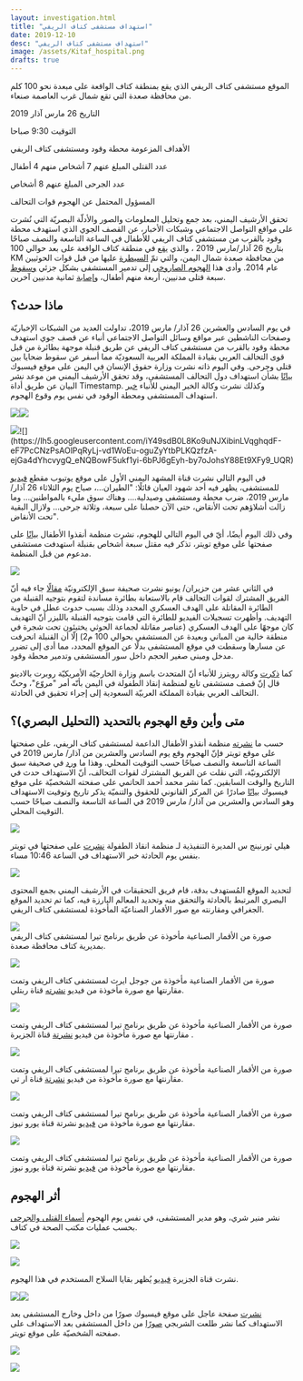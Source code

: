 ```yaml
---
layout: investigation.html
title: "استهداف مستشفى كتاف الريفي"
date: 2019-12-10
desc: "استهداف مستشفى كتاف الريفي"
image: /assets/Kitaf_hospital.png
drafts: true
---
```


الموقع مستشفى كتاف الريفي الذي يقع بمنطقة كتاف الواقعة على مبعدة نحو 100 كلم من محافظة صعدة التي تقع شمال غرب العاصمة صنعاء.

التاريخ 26 مارس آذار 2019

التوقيت 9:30 صباحا

الأهداف المزعومة محطة وقود ومستشفى كتاف الريفي

عدد القتلى المبلغ عنهم 7 أشخاص منهم 4 أطفال

عدد الجرحى المبلغ عنهم 8 أشخاص

المسؤول المحتمل عن الهجوم قوات التحالف


تحقق الأرشيف اليمني، بعد جمع وتحليل المعلومات والصور والأدلّة البصريّة التي نُشرت على مواقع التواصل الاجتماعي وشبكات الأخبار، عن القصف الجوي الذي استهدف محطة وقود بالقرب من مستشفى كتاف الريفي للأطفال في الساعة التاسعة والنصف صباحًا بتاريخ 26 آذار/مارس 2019 ، والذي [يقع](https://www.google.com/maps/place/17%C2%B002'04.3%22N+44%C2%B006'30.2%22E/@17.0346306,44.1082556,52m/data=!3m1!1e3!4m5!3m4!1s0x0:0x0!8m2!3d17.034533!4d44.1084) في منطقة كتاف الواقعة على بعد حوالي 100 KM من محافظة صعدة شمال اليمن، والتي تمّ [السيطرة](http://web.archive.org/web/20161219064610/http://www.economist.com/news/middle-east-and-africa/21620284-are-they-ansar-houthis-take-over) عليها من قبل قوات الحوثيين عام 2014. وأدى هذا [الهجوم الصاروخي](https://www.alarab.qa/story/1353063/%D8%B4%D8%A7%D9%87%D8%AF-%D9%82%D8%B5%D9%81-%D8%B3%D8%B9%D9%88%D8%AF%D9%8A-%D9%84%D9%85%D8%B3%D8%AA%D8%B4%D9%81%D9%89-%D8%A8%D8%A7%D9%84%D9%8A%D9%85%D9%86-%D9%88%D9%85%D9%82%D8%AA%D9%84-7-%D8%A8%D9%8A%D9%86%D9%87%D9%85-4-%D8%A3%D8%B7%D9%81%D8%A7%D9%84) إلى تدمير المستشفى بشكل جزئي [وسقوط](https://twitter.com/MohammedalKibsi/status/1110635151623704578) سبعة قتلى مدنيين، أربعة منهم أطفال، و[إصابة](https://thenewkhalij.news/index.php/article/145007/%D8%B3%D9%8A%D8%A7%D8%B3%D8%A9-%D8%AA%D9%83%D9%87%D9%86%D8%A7%D8%AA-%D8%A8%D8%AA%D9%88%D8%B1%D8%B7-%D8%A8%D8%B1%D9%8A%D8%B7%D8%A7%D9%86%D9%8A%D9%8A%D9%86-%D9%81%D9%8A-%D9%82%D8%B5%D9%81-%D9%85%D8%B3%D8%AA%D8%B4%D9%81%D9%89-%D9%84%D9%84%D8%A3%D8%B7%D9%81%D8%A7%D9%84-%D8%A8%D8%A7%D9%84%D9%8A%D9%85%D9%86) ثمانية مدنيين آخرين.




## ماذا حدث؟

في يوم السادس والعشرين 26 آذار/ مارس 2019، تداولت العديد من الشبكات الإخباريّة وصفحات الناشطين عبر مواقع وسائل التواصل الاجتماعي أنباء عن قصف جوي استهدف محطة وقود بالقرب من مستشفى كتاف الريفي عن طريق قنبلة موجهة بطائرة من قبل قوى التحالف العربي بقيادة المملكة العربية السعوديّة مما أسفر عن سقوط ضحايا بين قتلى وجرحى. وفي اليوم ذاته نشرت وزارة حقوق الإنسان في اليمن على موقع فيسبوك [بيانًا](https://www.facebook.com/413373252161453/posts/1228190434013060/) بشأن استهداف دول التحالف المستشفى، وقد تحقق الأرشيف اليمني من موعد نشر البيان عن طريق أداة Timestamp. وكذلك نشرت وكالة الخبر اليمني للأنباء [خبر](https://www.facebook.com/alkhabaralyemenisite/posts/596499847484529?__xts__[0]=68.ARC8njQfKID7XUD_9SuKy2JdEzA__VnqWcGb9dQT220exyId-wKgY8dUpKTVXrJOp1pPRwAPz7u40srEWVunlzfUFcZ408qu-mUHTZvuxqOsvbTRQlpUYMXqkChPsFPOLCZnxRyZTZRl31D_73L9UwQLi9_QiiaFPMhZvJfnupXnDj6jy98SgLsCFhacbzIxw2_INTpwwoT5Ex4o4jmi8S1y_Ew63o4k-MGVVmJALif7Jd9wuvTiddq_ewCRW05wOTpMPafbv40AY-HvnUz-msQ68d2OAdvrl07BMh88Vu83IHd-I24LuG_XgFH4r82jkt2pvm0Kx9p7SQmwJbCuulU&__tn__=-R) استهداف المستشفى ومحطة الوقود في نفس يوم وقوع الهجوم.


![](https://lh6.googleusercontent.com/gZaHjfjJW_dtv2k1ySOGzxeTJBBEqRa4JQAmfo0Bljf5Ixy5UiQs-E-GPZvndFJvsp9Iw1x9o-Cl-bpdStCa957P66v6jEK2cDp4jXnQpddLpXjhB82qviC3jZ_UscGQJSRGPtaZ)![](https://lh5.googleusercontent.com/C7nIcoZeXY9kk88tzGteCKDzp7gUtjO3ZR8OmtwsxGQedRmZ5Il_ax6f-69CRRQTcs_EDD4aHdF0CNtAtzmpVK2dHQiFjCbn1pSeF0dTaubvjCjl32c5OhCZpVBtNL9iLX70L4Cz)  






![](https://lh6.googleusercontent.com/Y_7VisHXlbQEfIkgrMRmewA4YYSY0rf-LpkSmQqjD3Q_gOhi4HcVjCT0RCOB9-jANKkqiB3vOEeFp1ZLGwYiK65T_EW_3qWl52TYbUx72gudHSNxzXjPa2IP15SbL-6aiBglY5X_)![](https://lh5.googleusercontent.com/iY49sdB0L8Ko9uNJXibinLVqghqdF-eF7PcCNzPsAOlPqRyLj-vd1WoEu-oguZyYtbPLKQzfzA-ejGa4dYhcvygQ_eNQBowF5ukf1yi-6bPJ6gEyh-by7oJohsY88Et9XFy9_UQR)

في اليوم التالي نشرت قناة المشهد اليمني الأول على موقع يوتيوب مقطع [فيديو](https://www.youtube.com/watch?v=eHSEThNPGdE) للمستشفى، يظهر فيه أحد شهود العيان قائلًا: "الطيران...، صباح يوم الثلاثاء 26 آذار/ مارس 2019، ضرب محطة ومستشفى وصيدلية…. وهناك سوق مليء بالمواطنين… وما زالت أشلاؤهم تحت الأنقاض، حتى الآن حصلنا على سبعة، وثلاثة جرحى… ولازال البقية تحت الأنقاض".



وفي ذلك اليوم أيضًا، أيّ في اليوم التالي للهجوم، نشرت منظمة أنقذوا الأطفال [بيانًا](https://twitter.com/SaveUKNews/status/1110672410192293890) على صفحتها على موقع تويتر، تذكر فيه مقتل سبعة أشخاص بقنبلة استهدفت مستشفى مدعوم من قبل المنظمة.



[![](https://lh6.googleusercontent.com/GlsjV02eOyiszS61hZNGH5txo7b2iAco4mKOleauzKaxK3HXTNiZ87u_NFGKhGEyxFCLBW92yD-c8TCN1dktlZ4S6nj7Gxs2QiMfst_q8k_gzWWbA2Pny9PWamz4lfbwbM2a1o02)](https://twitter.com/SaveUKNews/status/1110672410192293890)



في الثاني عشر من حزيران/ يونيو نشرت صحيفة سبق الإلكترونيّة [مقالًا](https://sabq.org/dRY3LH) جاء فيه أنّ الفريق المشترك لقوات التحالف قام بالاستعانة بطائرة مساندة لتقوم بتوجيه القنبلة من الطائرة المقاتلة على الهدف العسكري المحدد وذلك بسبب حدوث عطل في حاوية التهديف. وأظهرت تسجيلات الفيديو للطائرة التي قامت بتوجيه القنبلة بالليزر أنّ التهديف كان موجهًا على الهدف العسكري (عناصر مقاتلة لجماعة الحوثي يختبئون تحت شجرة في منطقة خالية من المباني وبعيدة عن المستشفى بحوالي 100 م2) إلّا أن القنبلة انحرفت عن مسارها وسقطت في موقع المستشفى بدلًا عن الموقع المحدد، مما أدى إلى تضرر مدخل ومبنى صغير الحجم داخل سور المستشفى وتدمير محطة وقود.



كما [ذكرت](https://ara.reuters.com/article/ME_TOPNEWS_MORE/idARAKCN1R92MP) وكالة رويترز للأنباء أنّ المتحدث باسم وزارة الخارجيّة الأمريكيّة روبرت بالادينو قال إنّ قصف مستشفى تابع لمنظمة إنقاذ الطفولة في اليمن بأنّه أمر "مروّع"، وحثّ التحالف العربي بقيادة المملكة العربيّة السعودية إلى إجراء تحقيق في الحادثة.



## متى وأين وقع الهجوم بالتحديد (التحليل البصري)؟

حسب ما [نشرته](https://twitter.com/SaveUKNews/status/1110672410192293890) منظمة أنقذو الأطفال الداعمة لمستشفى كتاف الريفي، على صفحتها على موقع تويتر فإنّ الهجوم وقع يوم السادس والعشرين من آذار/ مارس 2019 في الساعة التاسعة والنصف صباحًا حسب التوقيت المحلي. وهذا ما [ورد](https://sabq.org/dRY3LH) في صحيفة سبق الإلكترونيّة، التي نقلت عن الفريق المشترك لقوات التحالف، أنّ الاستهداف حدث في التاريخ والوقت السابقين. كما نشر محمد أحمد الحاتمي على صفحته الشخصيّة على موقع فيسبوك [بيانًا](https://www.facebook.com/LegalCenterforRightsanddevelopment/posts/2272508726404208) صادرًا عن المركز القانوني للحقوق والتنميّة يذكر تاريخ وتوقيت الاستهداف وهو السادس والعشرين من آذار/ مارس 2019 في الساعة التاسعة والنصف صباحًا حسب التوقيت المحلي.



![](https://lh3.googleusercontent.com/uOhhq4fgeg_p8loFuiF89C6siMWGL0XIpGIBNK66cRFgbXEHoYZ4vcuivjJzy3UE7a-QzXw8aZGYFIwtqYilE4jlVcya8oXCJQ4I55E-zsqTMIG9viPnz18p7-zkzQmhgIjSuZ3j)






هيلي ثورنينج س المديرة التنفيذية لـ منظمة انقاذ الطفولة [نشرت](https://twitter.com/HelleThorning_S) على صفحتها في تويتر بنفس يوم الحادثة خبر الاستهداف في الساعة 10:46 مساء.



![](https://lh3.googleusercontent.com/DqY36LOo-xmNZlggOlvbJNf1MRHkbbNv716rkDEHEYfASMzT85nhIxgVCx2XhHUZQs1qKZM7w63-MdgJmgDVCSMwWW1eAosyQQTn3dZli1qoBvTOiuSGqPN4fPTstzDBhXSBMNHR)


لتحديد الموقع المُستهدف بدقة، قام فريق التحقيقات في الأرشيف اليمني بجمع المحتوى البصري المرتبط بالحادثة والتحقق منه وتحديد المعالم البارزة فيه، كما تم تحديد الموقع الجغرافي ومقارنته مع صور الأقمار الصناعيّة المأخوذة لمستشفى كتاف الريفي.





![](https://lh4.googleusercontent.com/JrYRqtp_BKEw0qECRR-ONJWXeHZcxNehG1Nr2fLG79EmsBUiWK3kFd5tkpyjx9JosJal4nHb0Tuvy85c17ksUPmCVRJ41lUpIKWSDFOGSg9Xq704--xtj5b1FJjOSqOAhxHifsu-)  
صورة من الأقمار الصناعية مأخوذة عن طريق برنامج تيرا لمستشفى كتاف الريفي بمديرية كتاف محافظة صعدة.






![](https://lh3.googleusercontent.com/nrTiab0lRy4D4isheL-ePjUVOD2bUFKxz7yX7lU4Rus6Ul07-iV1PCjgy9NgwqnW7O0sZzUUOS1IIj7TzeYKhvI4wya3ZZ-g3PWZQ-jKwB8ipbhyeNlXKClW4QG0iEliaNLxpc_D)




صورة من الأقمار الصناعية مأخوذة من جوجل ايرث لمستشفى كتاف الريفي وتمت مقارنتها مع صورة مأخوذة من فيديو [نشرته](https://www.youtube.com/watch?v=m-0vKrFLXTQ) قناة ربتلي.





![](https://lh3.googleusercontent.com/P3YjTR-8LSf3U64r4kyFSBhhfhb9qci3GOQRvi28V1dPHShT2OE5sQI3BHMpSU5G2sfIUkle_Hr9YfY7Bob9hFJ1pVfJkUtpHAOAHoUOUHbxiewkvFESpl5OK-kedGONvAFZ2gh7)



صورة من الأقمار الصناعية مأخوذة عن طريق برنامج تيرا لمستشفى كتاف الريفي وتمت مقارنتها مع صورة مأخوذة من فيديو [نشرتة](http://mubasher.aljazeera.net/news/%D8%B4%D8%A7%D9%87%D8%AF-%D9%82%D8%B5%D9%81-%D8%B3%D8%B9%D9%88%D8%AF%D9%8A-%D9%84%D9%85%D8%B3%D8%AA%D8%B4%D9%81%D9%89-%D8%A8%D8%A7%D9%84%D9%8A%D9%85%D9%86-%D9%88%D8%A3%D9%85%D8%B1%D9%8A%D9%83%D8%A7-%D8%AA%D8%AF%D8%B9%D9%88-%D9%84%D9%84%D8%AA%D8%AD%D9%82%D9%8A%D9%82) قناة الجزيرة .


![](https://lh6.googleusercontent.com/Y-RsgEwgJataqWfBG0z0hvuy3fT4QNJR5KhLua6TQ6MkhgmYN-mEXAx46-S-eTfg91FS2QzTDSL4NQJfbyNN0AfnwCVp7ElXTcUSjDGGLMRQkTXLAPRb6EPwWjAtrbT0KvcmvZyE)

صورة من الأقمار الصناعية مأخوذة عن طريق برنامج تيرا لمستشفى كتاف الريفي وتمت مقارنتها مع صورة مأخوذة من فيديو [نشرتة](https://www.youtube.com/watch?v=sggZrozzmOE) قناة ار تي.




![](https://lh6.googleusercontent.com/sgSws3gZiisi62Dpb2VbSIj8YaIoW_22eFkXOrWqpEshQHskZm-ui6vQnOQKWBpSUqbKQxZSyW0aPIoZFsXFfhXlxFLlklihc2AJmEGWWpuOKkRraWauFK78E3dcIBDwK03SZtpG)  



صورة من الأقمار الصناعية مأخوذة عن طريق برنامج تيرا لمستشفى كتاف الريفي وتمت مقارنتها مع صورة مأخوذة من [فيديو](https://www.youtube.com/watch?v=i8W3MXN-mjE) نشرتة قناة يورو نيوز.

![](https://lh3.googleusercontent.com/Lxttd3HaYWXxzgYYBfLZS5nZw_4I1RBCtKtkKZQcRRhZzK_sS_MxZQdfdgeppWFEaE49zYazywoF56PtDiceI1UquZzIGEWkIzPL5kwZDEhm1NOpXZMaoBloisSlcucA5QV0i1Mu)




صورة من الأقمار الصناعية مأخوذة عن طريق برنامج تيرا لمستشفى كتاف الريفي وتمت مقارنتها مع صورة مأخوذة من [فيديو](https://www.youtube.com/watch?v=i8W3MXN-mjE) نشرتة قناة يورو نيوز.






## أثر الهجوم


نشر منير شري، وهو مدير المستشفى، في نفس يوم الهجوم [أسماء القتلى والجرحى](https://www.facebook.com/mohmed.shri.7/posts/120196045798345) بحسب عمليات مكتب الصحة في كتاف.





![](https://lh4.googleusercontent.com/H_3BLX1GyX_QF0mBS5x5NIYabVYRpER89xHHhB7Rp78Xhwx_00T6HRfxmGD6H8u7YeOcXGwUvAmslwgmYuEqh400m9PLWHoYApmDQ14K2-PrKXEI0SzAFTIXkRpKyjqtsoUf9na3)  




![](https://lh5.googleusercontent.com/2ivv7q1FpB2WIM8VLSUDHmNnq3IEtrGo3mR01z9g8hWXFjv9tAk2XBNuOVMORFRweMAHfUZIWu6e20sUBLS-so38tYytMNBaQByzGek0D7FLV3MBKt2X6QNgReSv5Oy4v6p2DqhQ)  

نشرت قناة الجزيرة [فيديو](http://mubasher.aljazeera.net/news/%D8%B4%D8%A7%D9%87%D8%AF-%D9%82%D8%B5%D9%81-%D8%B3%D8%B9%D9%88%D8%AF%D9%8A-%D9%84%D9%85%D8%B3%D8%AA%D8%B4%D9%81%D9%89-%D8%A8%D8%A7%D9%84%D9%8A%D9%85%D9%86-%D9%88%D8%A3%D9%85%D8%B1%D9%8A%D9%83%D8%A7-%D8%AA%D8%AF%D8%B9%D9%88-%D9%84%D9%84%D8%AA%D8%AD%D9%82%D9%8A%D9%82) يُظهر بقايا السلاح المستخدم في هذا الهجوم.



[![](https://lh5.googleusercontent.com/8Er_Xel14Ez98RawwraWa1eR8mif-_UqnupxOEZpFfyZ8Nw0z8pmf7zaoJVFQxvYuNb4CdkWhwEXX_80zULmpEM48_b8akJ0f_gJ5WRnHhnXGsX4EOlJYfa0Ihlo6KXsClzfdefB)![](https://lh6.googleusercontent.com/FTk6OR5Rjp75SEiDHPEGRZ3BXk1bZxveU0l_NkUJMBFzsIapjlOf3rNLsf5cvcq4nWaMvq1ETXvhc_yUyB7iEgMY8K7KaCdFRZVPfjyDzrHsrYPp8YYdX-cV45oK3LJx3JtyToLR)](http://mubasher.aljazeera.net/news/%D8%B4%D8%A7%D9%87%D8%AF-%D9%82%D8%B5%D9%81-%D8%B3%D8%B9%D9%88%D8%AF%D9%8A-%D9%84%D9%85%D8%B3%D8%AA%D8%B4%D9%81%D9%89-%D8%A8%D8%A7%D9%84%D9%8A%D9%85%D9%86-%D9%88%D8%A3%D9%85%D8%B1%D9%8A%D9%83%D8%A7-%D8%AA%D8%AF%D8%B9%D9%88-%D9%84%D9%84%D8%AA%D8%AD%D9%82%D9%8A%D9%82)



[نشرت](https://www.facebook.com/574506332736561/photos/pcb.1063224893864700/1063223463864843/?type=3&theater) صفحة عاجل على موقع فيسبوك صورًا من داخل وخارج المستشفى بعد الاستهداف كما نشر طلعت الشربجي [صورًا](https://twitter.com/talaatsaeed/status/1110591853634744322) من داخل المستشفى بعد الاستهداف على صفحته الشخصيّة على موقع تويتر.


![](https://lh3.googleusercontent.com/nzKevFcCoQXo9iFbul5eHzxJANNBZjGtIEo-9d7d1pEhGXbvX6lQAV4b4a85-hcu6rTko4g0XHLxkec8MA8To4K7EHyumrrfpjxpRYSGqbIkjZ3eQcSdDbJ_Xe6ycd6ib8Wce3sC)  



![](https://lh3.googleusercontent.com/w9MFI9aOAXSkYKOgy91diLa4dstscMuIKUQr6WJYC6fyDxcJD-dkuMFWhP2OY0LkbWhTT09iIsLF6nckM2juvdk5QWNq_fMZ9AuXpKMboxclhClGZCf67Cz1vM_zBUIXli4mEudA)
